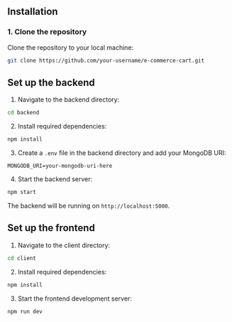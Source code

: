 ## Installation

### 1. Clone the repository

Clone the repository to your local machine:

```bash
git clone https://github.com/your-username/e-commerce-cart.git
```
## Set up the backend

1. Navigate to the backend directory:
```bash
cd backend
```

2. Install required dependencies:
```bash
npm install
```

3. Create a `.env` file in the backend directory and add your MongoDB URI:
```env
MONGODB_URI=your-mongodb-uri-here
```

4. Start the backend server:
```bash
npm start
```

The backend will be running on `http://localhost:5000`.

## Set up the frontend

1. Navigate to the client directory:
```bash
cd client
```

2. Install required dependencies:
```bash
npm install
```

3. Start the frontend development server:
```bash
npm run dev
```


